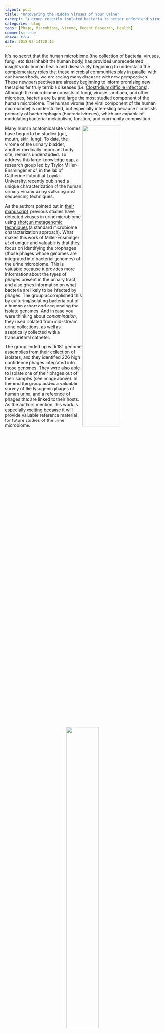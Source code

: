 ```yaml
---
layout: post
title: "Uncovering the Hidden Viruses of Your Urine"
excerpt: "A group recently isolated bacteria to better understand viruses hiding in bacterial genomes."
categories: blog
tags: [Phage, Microbiome, Virome, Recent Research, Health]
comments: true
share: true
date: 2018-02-14T20:15
---
```


It's no secret that the human microbiome (the collection of bacteria, viruses, fungi, etc that inhabit the human body) has provided unprecedented insights into human health and disease. By beginning to understand the complementary roles that these microbial communities play in parallel with our human body, we are seeing many diseases with new perspectives. These new perspectives are already beginning to inform promising new therapies for truly terrible diseases (i.e. [Clostridium difficile infections](https://en.wikipedia.org/wiki/Clostridium_difficile_infection)). Although the microbiome consists of fungi, viruses, archaea, and other microbes, bacteria are by and large the most studied component of the human microbiome. The human virome (the viral component of the human microbiome) is understudied, but especially interesting because it consists primarily of bacteriophages (bacterial viruses), which are capable of modulating bacterial metabolism, function, and community composition.

<img src="../../../images/PhageIsolatesUrine.png"  align="right" width="50%">

Many human anatomical site viromes have begun to be studied (gut, mouth, skin, lung). To date, the virome of the urinary bladder, another medically important body site, remains understudied. To address this large knowledge gap, a research group led by Taylor Miller-Ensminger *et al*, in the lab of Catherine Putonti at Loyola University, recently published a unique characterization of the human urinary virome using culturing and sequencing techniques.

As the authors pointed out in [their manuscript](http://jb.asm.org/content/early/2018/01/10/JB.00738-17.abstract?sid=839a52cb-ad17-4837-bcc6-73fc91d46a53&abspop=1&related-urls=yes&legid=jb;JB.00738-17v1), previous studies have detected viruses in urine microbiome using [shotgun metagenomic techniques](http://prophage.blogspot.com/2013/11/standing-on-shoulders-of-giants-brief.html) (a standard microbiome characterization approach). What makes this work of Miller-Ensminger *et al* unique and valuable is that they focus on identifying the prophages (those phages whose genomes are integrated into bacterial genomes) of the urine microbiome. This is valuable because it provides more information about the types of phages present in the urinary tract, and also gives information on what bacteria are likely to be infected by phages. The group accomplished this by culturing/isolating bacteria out of a human cohort and sequencing the isolate genomes. And in case you were thinking about *contamination*, they used isolated from mid-stream urine collections, as well as aseptically collected with a transurethral catheter.

The group ended up with 181 genome assemblies from their collection of isolates, and they identified 226 high confidence phages integrated into those genomes. They were also able to isolate one of their phages out of their samples (see image above). In the end the group added a valuable survey of the lysogenic phages of human urine, and a reference of phages that are linked to their hosts. As the authors mention, this work is especially exciting because it will provide valuable reference material for future studies of the urine microbiome.

<figure>
  <div style="vertical-align:middle; text-align:center">
  <img src="../../../images/UrineViromeHostPhyla.png"  align="middle" width="50%">
  <figcaption>Phylogeny of the bacterial hosts that were used for identifying prophages.</figcaption>
  </div>
</figure>

One interesting next step that I could envision would be to use the isolate prophage genome sequences with the previous urine metagenomic studies, or perform shotgun sequencing on the samples. It would be interesting to look at the ubiquity of those phages in other sample sets by aligning shotgun metagenomic reads to the prophage sequences. It would also be cool to use a similar approach to start understanding how many of those phages are actively replicating (or maybe only active in disease states). There are a lot of interesting directions for this work and I am excited to see the next study from the group.

Overall this is a very nice paper that is easy to follow, so I suggest [checking it out](http://jb.asm.org/content/early/2018/01/10/JB.00738-17.abstract?sid=839a52cb-ad17-4837-bcc6-73fc91d46a53&abspop=1&related-urls=yes&legid=jb;JB.00738-17v1). Their data is also published, so it might be worth integrating the sequences into your own future studies. And of course, please leave me a comment below if you have any questions, comments, or concerns. I always love hearing from readers.


